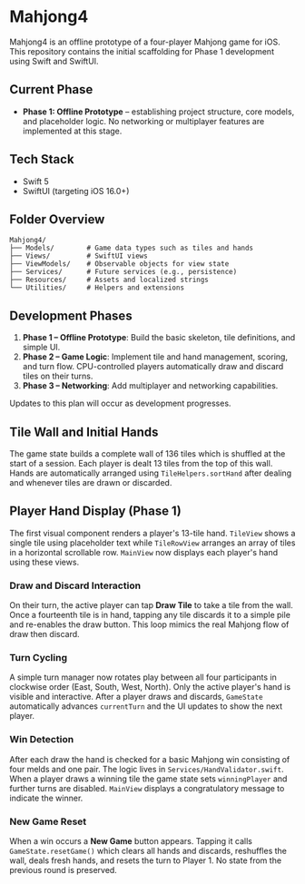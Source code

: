 # Mahjong4

Mahjong4 is an offline prototype of a four-player Mahjong game for iOS. This repository contains the initial scaffolding for Phase 1 development using Swift and SwiftUI.

## Current Phase
- **Phase 1: Offline Prototype** – establishing project structure, core models, and placeholder logic. No networking or multiplayer features are implemented at this stage.

## Tech Stack
- Swift 5
- SwiftUI (targeting iOS 16.0+)

## Folder Overview
```
Mahjong4/
├── Models/        # Game data types such as tiles and hands
├── Views/         # SwiftUI views
├── ViewModels/    # Observable objects for view state
├── Services/      # Future services (e.g., persistence)
├── Resources/     # Assets and localized strings
└── Utilities/     # Helpers and extensions
```

## Development Phases
1. **Phase 1 – Offline Prototype**: Build the basic skeleton, tile definitions, and simple UI.
2. **Phase 2 – Game Logic**: Implement tile and hand management, scoring, and turn flow. CPU-controlled players automatically draw and discard tiles on their turns.
3. **Phase 3 – Networking**: Add multiplayer and networking capabilities.

Updates to this plan will occur as development progresses.

## Tile Wall and Initial Hands
The game state builds a complete wall of 136 tiles which is shuffled at the start of a session. Each player is dealt 13 tiles from the top of this wall. Hands are automatically arranged using `TileHelpers.sortHand` after dealing and whenever tiles are drawn or discarded.

## Player Hand Display (Phase 1)
The first visual component renders a player's 13-tile hand. `TileView` shows a single tile using placeholder text while `TileRowView` arranges an array of tiles in a horizontal scrollable row. `MainView` now displays each player's hand using these views.

### Draw and Discard Interaction
On their turn, the active player can tap **Draw Tile** to take a tile from the wall. Once a fourteenth tile is in hand, tapping any tile discards it to a simple pile and re-enables the draw button. This loop mimics the real Mahjong flow of draw then discard.

### Turn Cycling
A simple turn manager now rotates play between all four participants in clockwise order (East, South, West, North). Only the active player's hand is visible and interactive. After a player draws and discards, `GameState` automatically advances `currentTurn` and the UI updates to show the next player.

### Win Detection
After each draw the hand is checked for a basic Mahjong win consisting of four melds and one pair. The logic lives in `Services/HandValidator.swift`. When a player draws a winning tile the game state sets `winningPlayer` and further turns are disabled. `MainView` displays a congratulatory message to indicate the winner.

### New Game Reset
When a win occurs a **New Game** button appears. Tapping it calls `GameState.resetGame()` which clears all hands and discards, reshuffles the wall, deals fresh hands, and resets the turn to Player 1. No state from the previous round is preserved.
